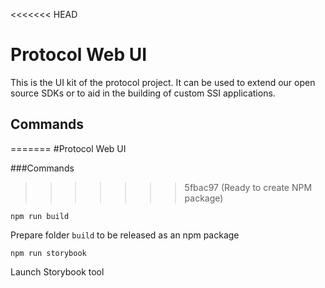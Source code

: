 <<<<<<< HEAD
# Protocol Web UI

This is the UI kit of the protocol project. It can be used to extend our open source SDKs or to aid in the building of custom SSI applications.

## Commands
=======
#Protocol Web UI

###Commands
>>>>>>> 5fbac97 (Ready to create NPM package)


`npm run build`

Prepare folder `build` to be released as an npm package

`npm run storybook`  

Launch Storybook tool
